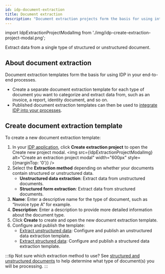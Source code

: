 ```yaml
---
id: idp-document-extraction
title: Document extraction
description: "Document extraction projects form the basis for using intelligent document processing (IDP) in your end-to-end processes. Extract data from a single type of structured or unstructured document."
---
```


import IdpExtractionProjectModalImg from './img/idp-create-extraction-project-modal.png';

Extract data from a single type of structured or unstructured document.

## About document extraction

Document extraction templates form the basis for using IDP in your end-to-end processes.

- Create a separate document extraction template for each type of document you want to categorize and extract data from, such as an invoice, a report, identity document, and so on.
- Published document extraction templates can then be used to [integrate IDP into your processes](idp-integrate.md).
<!-- - Published extraction projects can be [integrated into your processes](idp-integrate.md) or linked to a [document automation](idp-document-automation.md) project. -->

## Create document extraction template

To create a new document extraction template:

1. In your [IDP application](idp-applications.md), click **Create extraction project** to open the Create new project modal.
   <img src={IdpExtractionProjectModalImg} alt="Create an extraction project modal" width="600px" style={{marginTop: '0'}} />
1. Select the **Extraction method** depending on whether your documents contain structured or unstructured data.
   - **Unstructured data extraction**: Extract data from unstructured documents.
   - **Structured form extraction**: Extract data from structured documents.
1. **Name**: Enter a descriptive name for the type of document, such as “Invoice type A” for example.
1. **Description**: Enter a description to provide more detailed information about the document type.
1. Click **Create** to create and open the new document extraction template.
1. Configure and publish the template:
   - [Extract unstructured data](idp-unstructured-extraction.md): Configure and publish an unstructured data extraction template.
   - [Extract structured data](idp-structured-extraction.md): Configure and publish a structured data extraction template.

:::tip
Not sure which extraction method to use? See [structured and unstructured documents](idp-key-concepts.md#structured-and-unstructured-documents) to help determine what type of document(s) you will be processing.
:::
